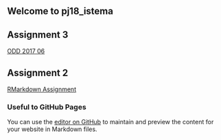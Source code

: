 ## Welcome to pj18_istema

## Assignment 3
[ODD 2017 06](Assignment3.html)

## Assignment 2 
[RMarkdown Assignment](Istem_Akca_BDA503_Ass2.html)


###  Useful to GitHub Pages
You can use the [editor on GitHub](https://github.com/MEF-BDA503/pj18-istema/edit/master/index.md) to maintain and preview the content for your website in Markdown files.
